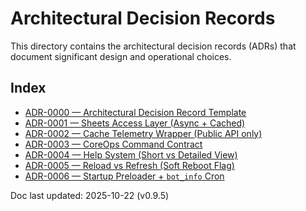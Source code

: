 # Architectural Decision Records

This directory contains the architectural decision records (ADRs) that document significant design and operational choices.

## Index

- [ADR-0000 — Architectural Decision Record Template](ADR-0000-template.md)
- [ADR-0001 — Sheets Access Layer (Async + Cached)](ADR-0001-sheets-access-layer.md)
- [ADR-0002 — Cache Telemetry Wrapper (Public API only)](ADR-0002-cache-telemetry-wrapper.md)
- [ADR-0003 — CoreOps Command Contract](ADR-0003-coreops-command-contract.md)
- [ADR-0004 — Help System (Short vs Detailed View)](ADR-0004-help-system-short-vs-detailed.md)
- [ADR-0005 — Reload vs Refresh (Soft Reboot Flag)](ADR-0005-reload-vs-refresh.md)
- [ADR-0006 — Startup Preloader + `bot_info` Cron](ADR-0006-startup-preloader-bot-info-cron.md)

Doc last updated: 2025-10-22 (v0.9.5)

